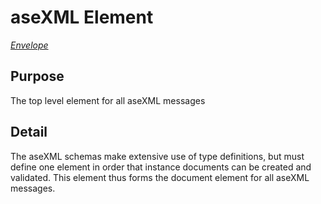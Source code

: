 # aseXML Element

*[Envelope](Envelope.md)*

## Purpose

The top level element for all aseXML messages

## Detail

The aseXML schemas make extensive use of type definitions, but must define one element in order that instance documents can be created and validated. This element thus forms the document element for all aseXML messages.

